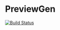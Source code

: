 # PreviewGen


[![Build Status](https://travis-ci.com/michalfilippi/PreviewGen.svg?branch=master)](https://travis-ci.com/michalfilippi/PreviewGen)
